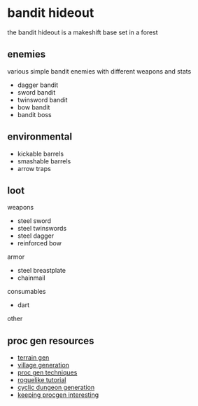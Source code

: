 
# bandit hideout

the bandit hideout is a makeshift base set in a forest

## enemies

various simple bandit enemies with different weapons and stats
- dagger bandit
- sword bandit
- twinsword bandit
- bow bandit
- bandit boss

## environmental

- kickable barrels
- smashable barrels
- arrow traps

## loot

weapons
- steel sword
- steel twinswords
- steel dagger
- reinforced bow

armor
- steel breastplate
- chainmail

consumables
- dart

other

## proc gen resources

- [terrain gen](http://www-cs-students.stanford.edu/~amitp/game-programming/polygon-map-generation/)
- [village generation](https://www.youtube.com/watch?v=jV-DZqdKlnE)
- [proc gen techniques](https://www.youtube.com/watch?v=TlLIOgWYVpI)
- [roguelike tutorial](http://bfnightly.bracketproductions.com/rustbook/chapter_0.html)
- [cyclic dungeon generation](https://www.youtube.com/watch?v=yxMY6hsAzf8)
- [keeping procgen interesting](https://www.youtube.com/watch?v=CLi4PWxDmAI)

